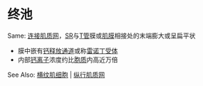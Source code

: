 # 终池

Same: [连接肌质网](连接肌质网.md)，[SR](SR.md)与[T管](T管.md)膜或[肌膜](肌膜.md)相接处的末端膨大或呈扁平状

- 膜中嵌有[钙释放通道](钙释放通道.md)或称[雷诺丁受体](雷诺丁受体.md)
- 内部[钙离子](钙离子.md)浓度约比[胞质](胞质.md)内高近万倍

See Also: [横纹肌细胞](横纹肌.md) | [纵行肌质网](纵行肌质网.md)
